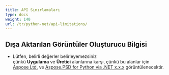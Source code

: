 ```yaml
---
title: API Sınırlamaları
type: docs
weight: 140
url: /tr/python-net/api-limitations/
---
```


## **Dışa Aktarılan Görüntüler Oluşturucu Bilgisi**
- Lütfen, belirli değerler belirleyemezsiniz çünkü **Uygulama** ve **Üretici** alanlarına karşı, çünkü bu alanlar için [Aspose Ltd.](https://www.aspose.com) ve [Aspose.PSD for Python via .NET x.x.x](https://products.aspose.com/psd/python-net) görüntülenecektir.
